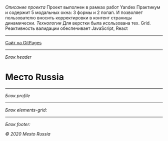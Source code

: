 *Описание проекта*
Проект выполнен в рамках работ Yandex Практикум и содержит 5 модальных окна: 3 формы и 2 попап.
И позволяет пользователю вносить корректировки в контент страницы динамически.
*Технологии*
Для верстки была исользована тех. Grid. Реактивность валидации обеспечивает JavaScript, React
___________________________


[Сайт на GitPages](https://r0777.github.io/mesto/)
___________________________

*Блок header*

# Место Russia
___________________________

*Блок profile*
___________________________

*Блок elements-grid:*
___________________________

*Блок footer:*

*© 2020 Mesto Russia*